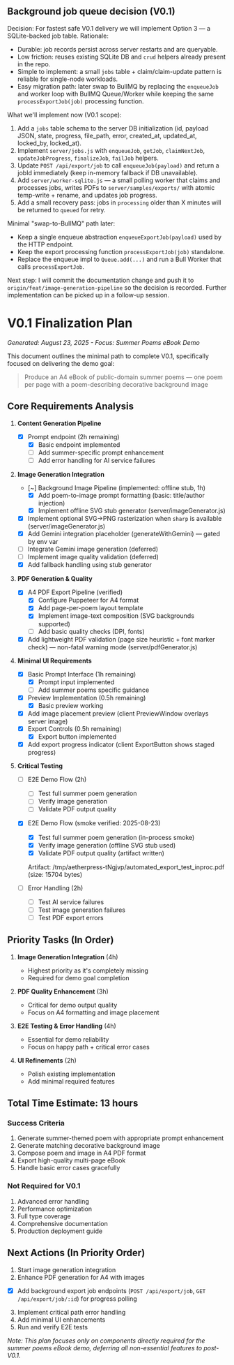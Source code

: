 ## Background job queue decision (V0.1)

Decision: For fastest safe V0.1 delivery we will implement Option 3 — a SQLite-backed job table.
Rationale:

- Durable: job records persist across server restarts and are queryable.
- Low friction: reuses existing SQLite DB and `crud` helpers already present in the repo.
- Simple to implement: a small `jobs` table + claim/claim-update pattern is reliable for single-node workloads.
- Easy migration path: later swap to BullMQ by replacing the `enqueueJob` and worker loop with BullMQ Queue/Worker while keeping the same `processExportJob(job)` processing function.

What we'll implement now (V0.1 scope):

1. Add a `jobs` table schema to the server DB initialization (id, payload JSON, state, progress, file_path, error, created_at, updated_at, locked_by, locked_at).
2. Implement `server/jobs.js` with `enqueueJob`, `getJob`, `claimNextJob`, `updateJobProgress`, `finalizeJob`, `failJob` helpers.
3. Update `POST /api/export/job` to call `enqueueJob(payload)` and return a jobId immediately (keep in-memory fallback if DB unavailable).
4. Add `server/worker-sqlite.js` — a small polling worker that claims and processes jobs, writes PDFs to `server/samples/exports/` with atomic temp-write + rename, and updates job progress.
5. Add a small recovery pass: jobs in `processing` older than X minutes will be returned to `queued` for retry.

Minimal "swap-to-BullMQ" path later:

- Keep a single enqueue abstraction `enqueueExportJob(payload)` used by the HTTP endpoint.
- Keep the export processing function `processExportJob(job)` standalone.
- Replace the enqueue impl to `Queue.add(...)` and run a Bull Worker that calls `processExportJob`.

Next step: I will commit the documentation change and push it to `origin/feat/image-generation-pipeline` so the decision is recorded. Further implementation can be picked up in a follow-up session.

# V0.1 Finalization Plan

_Generated: August 23, 2025 - Focus: Summer Poems eBook Demo_

This document outlines the minimal path to complete V0.1, specifically focused on delivering the demo goal:

> Produce an A4 eBook of public-domain summer poems — one poem per page with a poem-describing decorative background image

## Core Requirements Analysis

1. **Content Generation Pipeline**

   - [x] Prompt endpoint (2h remaining)
     - [x] Basic endpoint implemented
     - [ ] Add summer-specific prompt enhancement
     - [ ] Add error handling for AI service failures

2. **Image Generation Integration**

   - [~] Background Image Pipeline (implemented: offline stub, 1h)
     - [x] Add poem-to-image prompt formatting (basic: title/author injection)
     - [x] Implement offline SVG stub generator (server/imageGenerator.js)
   - [x] Implement optional SVG->PNG rasterization when `sharp` is available (server/imageGenerator.js)
   - [x] Add Gemini integration placeholder (generateWithGemini) — gated by env var
   - [ ] Integrate Gemini image generation (deferred)
   - [ ] Implement image quality validation (deferred)
   - [x] Add fallback handling using stub generator

3. **PDF Generation & Quality**

   - [x] A4 PDF Export Pipeline (verified)
     - [x] Configure Puppeteer for A4 format
     - [x] Add page-per-poem layout template
     - [x] Implement image-text composition (SVG backgrounds supported)
     - [ ] Add basic quality checks (DPI, fonts)
   - [x] Add lightweight PDF validation (page size heuristic + font marker check) — non-fatal warning mode (server/pdfGenerator.js)

4. **Minimal UI Requirements**

   - [x] Basic Prompt Interface (1h remaining)
     - [x] Prompt input implemented
     - [ ] Add summer poems specific guidance
   - [x] Preview Implementation (0.5h remaining)
     - [x] Basic preview working
   - [x] Add image placement preview (client PreviewWindow overlays server image)
   - [x] Export Controls (0.5h remaining)
     - [x] Export button implemented
   - [x] Add export progress indicator (client ExportButton shows staged progress)

5. **Critical Testing**

   - [ ] E2E Demo Flow (2h)
     - [ ] Test full summer poem generation
     - [ ] Verify image generation
     - [ ] Validate PDF output quality
   - [x] E2E Demo Flow (smoke verified: 2025-08-23)

     - [x] Test full summer poem generation (in-process smoke)
     - [x] Verify image generation (offline SVG stub used)
     - [x] Validate PDF output quality (artifact written)

     Artifact: /tmp/aetherpress-tNgjvp/automated_export_test_inproc.pdf (size: 15704 bytes)

   - [ ] Error Handling (2h)
     - [ ] Test AI service failures
     - [ ] Test image generation failures
     - [ ] Test PDF export errors

## Priority Tasks (In Order)

1. **Image Generation Integration** (4h)

   - Highest priority as it's completely missing
   - Required for demo goal completion

2. **PDF Quality Enhancement** (3h)

   - Critical for demo output quality
   - Focus on A4 formatting and image placement

3. **E2E Testing & Error Handling** (4h)

   - Essential for demo reliability
   - Focus on happy path + critical error cases

4. **UI Refinements** (2h)
   - Polish existing implementation
   - Add minimal required features

## Total Time Estimate: 13 hours

### Success Criteria

1. Generate summer-themed poem with appropriate prompt enhancement
2. Generate matching decorative background image
3. Compose poem and image in A4 PDF format
4. Export high-quality multi-page eBook
5. Handle basic error cases gracefully

### Not Required for V0.1

1. Advanced error handling
2. Performance optimization
3. Full type coverage
4. Comprehensive documentation
5. Production deployment guide

## Next Actions (In Priority Order)

1. Start image generation integration
2. Enhance PDF generation for A4 with images

- [x] Add background export job endpoints (`POST /api/export/job`, `GET /api/export/job/:id`) for progress polling

3. Implement critical path error handling
4. Add minimal UI enhancements
5. Run and verify E2E tests

_Note: This plan focuses only on components directly required for the summer poems eBook demo, deferring all non-essential features to post-V0.1._
